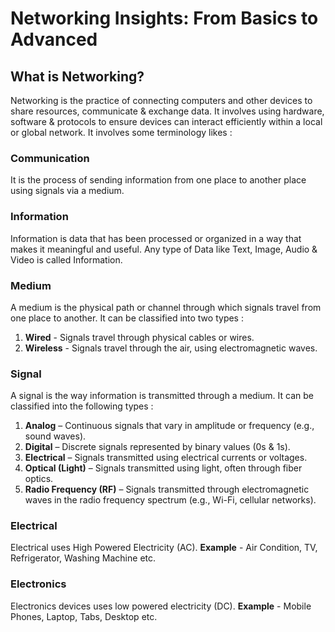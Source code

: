 # Networking Insights: From Basics to Advanced
## What is Networking?
Networking is the practice of connecting computers and other devices to share resources, communicate & exchange data. It involves using hardware, software & protocols to ensure devices can interact efficiently within a local or global network. It involves some terminology likes :
### Communication 
It is the process of sending information from one place to another place using signals via a medium.
### Information
Information is data that has been processed or organized in a way that makes it meaningful and useful. Any type of Data like Text, Image, Audio & Video is called Information.
### Medium
A medium is the physical path or channel through which signals travel from one place to another. It can be classified into two types :
1. **Wired** - Signals travel through physical cables or wires.
2. **Wireless** - Signals travel through the air, using electromagnetic waves.
### Signal 
A signal is the way information is transmitted through a medium. It can be classified into the following types :
1. **Analog** – Continuous signals that vary in amplitude or frequency (e.g., sound waves).
2. **Digital** – Discrete signals represented by binary values (0s & 1s).
3. **Electrical** – Signals transmitted using electrical currents or voltages.
4. **Optical (Light)** – Signals transmitted using light, often through fiber optics.
5. **Radio Frequency (RF)** – Signals transmitted through electromagnetic waves in the radio frequency spectrum (e.g., Wi-Fi, cellular networks).
### Electrical
Electrical uses High Powered Electricity (AC).
**Example** - Air Condition, TV, Refrigerator, Washing Machine etc.
### Electronics
Electronics devices uses low powered electricity (DC).
**Example** - Mobile Phones, Laptop, Tabs, Desktop etc.
